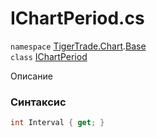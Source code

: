 
# IChartPeriod.cs
`namespace` [TigerTrade.Chart](../../../../TigerTrade.Chart.md).[Base](../../../../TigerTrade.Chart/Base.md)  
    `class` [IChartPeriod](../../IChartPeriod.cs.md)

Описание

### Синтаксис
```csharp
int Interval { get; }
```
